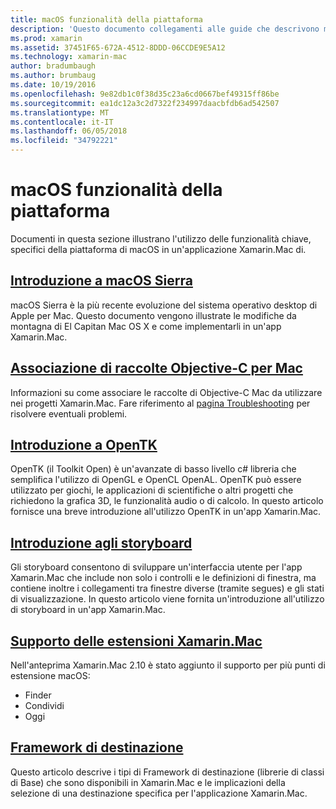 ```yaml
---
title: macOS funzionalità della piattaforma
description: 'Questo documento collegamenti alle guide che descrivono macOS importanti e le funzionalità della piattaforma Xamarin.Mac: OpenTK, storyboard, estensioni e altro ancora.'
ms.prod: xamarin
ms.assetid: 37451F65-672A-4512-8DDD-06CCDE9E5A12
ms.technology: xamarin-mac
author: bradumbaugh
ms.author: brumbaug
ms.date: 10/19/2016
ms.openlocfilehash: 9e82db1c0f38d35c23a6cd0667bef49315ff86be
ms.sourcegitcommit: ea1dc12a3c2d7322f234997daacbfdb6ad542507
ms.translationtype: MT
ms.contentlocale: it-IT
ms.lasthandoff: 06/05/2018
ms.locfileid: "34792221"
---
```

# <a name="macos-platform-features"></a>macOS funzionalità della piattaforma

Documenti in questa sezione illustrano l'utilizzo delle funzionalità chiave, specifici della piattaforma di macOS in un'applicazione Xamarin.Mac di.

## <a name="introduction-to-macos-sierramacplatformintroduction-to-macos-sierraindexmd"></a>[Introduzione a macOS Sierra](~/mac/platform/introduction-to-macos-sierra/index.md)

macOS Sierra è la più recente evoluzione del sistema operativo desktop di Apple per Mac. Questo documento vengono illustrate le modifiche da montagna di El Capitan Mac OS X e come implementarli in un'app Xamarin.Mac.

## <a name="binding-objective-c-libraries-for-macbindingmd"></a>[Associazione di raccolte Objective-C per Mac](binding.md)

Informazioni su come associare le raccolte di Objective-C Mac da utilizzare nei progetti Xamarin.Mac.
Fare riferimento al [pagina Troubleshooting](~/cross-platform/macios/binding/troubleshooting.md) per risolvere eventuali problemi.

## <a name="introduction-to-opentkmacplatformopentkmd"></a>[Introduzione a OpenTK](~/mac/platform/opentk.md)

OpenTK (il Toolkit Open) è un'avanzate di basso livello c# libreria che semplifica l'utilizzo di OpenGL e OpenCL OpenAL. OpenTK può essere utilizzato per giochi, le applicazioni di scientifiche o altri progetti che richiedono la grafica 3D, le funzionalità audio o di calcolo. In questo articolo fornisce una breve introduzione all'utilizzo OpenTK in un'app Xamarin.Mac.


## <a name="introduction-to-storyboardsmacplatformstoryboardsindexmd"></a>[Introduzione agli storyboard](~/mac/platform/storyboards/index.md)

Gli storyboard consentono di sviluppare un'interfaccia utente per l'app Xamarin.Mac che include non solo i controlli e le definizioni di finestra, ma contiene inoltre i collegamenti tra finestre diverse (tramite segues) e gli stati di visualizzazione. In questo articolo viene fornita un'introduzione all'utilizzo di storyboard in un'app Xamarin.Mac.

## <a name="xamarinmac-extension-supportmacplatformextensionsmd"></a>[Supporto delle estensioni Xamarin.Mac](~/mac/platform/extensions.md)

Nell'anteprima Xamarin.Mac 2.10 è stato aggiunto il supporto per più punti di estensione macOS:

- Finder
- Condividi
- Oggi

## <a name="target-frameworksmacplatformtarget-frameworkmd"></a>[Framework di destinazione](~/mac/platform/target-framework.md)

Questo articolo descrive i tipi di Framework di destinazione (librerie di classi di Base) che sono disponibili in Xamarin.Mac e le implicazioni della selezione di una destinazione specifica per l'applicazione Xamarin.Mac.
